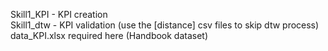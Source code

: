 Skill1_KPI - KPI creation  
Skill1_dtw - KPI validation (use the [distance] csv files to skip dtw process)  
data_KPI.xlsx required here (Handbook dataset)
